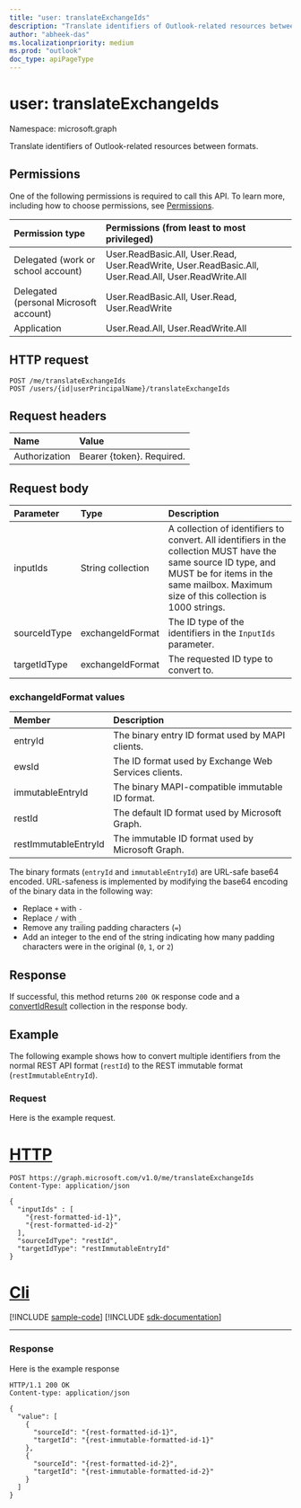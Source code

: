 ```yaml
---
title: "user: translateExchangeIds"
description: "Translate identifiers of Outlook-related resources between formats."
author: "abheek-das"
ms.localizationpriority: medium
ms.prod: "outlook"
doc_type: apiPageType
---
```


# user: translateExchangeIds

Namespace: microsoft.graph

Translate identifiers of Outlook-related resources between formats.

## Permissions

One of the following permissions is required to call this API. To learn more, including how to choose permissions, see [Permissions](/graph/permissions-reference).

| Permission type | Permissions (from least to most privileged) |
|:----------------|:--------------------------------------------|
| Delegated (work or school account) | User.ReadBasic.All, User.Read, User.ReadWrite, User.ReadBasic.All, User.Read.All, User.ReadWrite.All |
| Delegated (personal Microsoft account) | User.ReadBasic.All, User.Read, User.ReadWrite |
| Application | User.Read.All, User.ReadWrite.All |

## HTTP request

<!-- { "blockType": "ignored" } -->

```http
POST /me/translateExchangeIds
POST /users/{id|userPrincipalName}/translateExchangeIds
```

## Request headers

| Name | Value |
|:-----|:------|
| Authorization | Bearer {token}. Required. |

## Request body

| Parameter | Type | Description |
|:----------|:-----|:------------|
| inputIds | String collection | A collection of identifiers to convert. All identifiers in the collection MUST have the same source ID type, and MUST be for items in the same mailbox. Maximum size of this collection is 1000 strings. |
| sourceIdType | exchangeIdFormat | The ID type of the identifiers in the `InputIds` parameter. |
| targetIdType | exchangeIdFormat | The requested ID type to convert to. |

### exchangeIdFormat values

| Member | Description |
|:-------|:------------|
| entryId | The binary entry ID format used by MAPI clients. |
| ewsId | The ID format used by Exchange Web Services clients. |
| immutableEntryId | The binary MAPI-compatible immutable ID format. |
| restId | The default ID format used by Microsoft Graph. |
| restImmutableEntryId | The immutable ID format used by Microsoft Graph. |

The binary formats (`entryId` and `immutableEntryId`) are URL-safe base64 encoded. URL-safeness is implemented by modifying the base64 encoding of the binary data in the following way:

- Replace `+` with `-`
- Replace `/` with `_`
- Remove any trailing padding characters (`=`)
- Add an integer to the end of the string indicating how many padding characters were in the original (`0`, `1`, or `2`)

## Response

If successful, this method returns `200 OK` response code and a [convertIdResult](../resources/convertidresult.md) collection in the response body.

## Example

The following example shows how to convert multiple identifiers from the normal REST API format (`restId`) to the REST immutable format (`restImmutableEntryId`).

### Request

Here is the example request.


# [HTTP](#tab/http)
<!-- {
  "blockType": "request",
  "name": "user_translateexchangeids"
}-->

```http
POST https://graph.microsoft.com/v1.0/me/translateExchangeIds
Content-Type: application/json

{
  "inputIds" : [
    "{rest-formatted-id-1}",
    "{rest-formatted-id-2}"
  ],
  "sourceIdType": "restId",
  "targetIdType": "restImmutableEntryId"
}
```

# [Cli](#tab/cli)
[!INCLUDE [sample-code](../includes/snippets/cli/user-translateexchangeids-cli-snippets.md)]
[!INCLUDE [sdk-documentation](../includes/snippets/snippets-sdk-documentation-link.md)]

---

### Response

Here is the example response
<!-- {
  "blockType": "response",
  "@odata.type": "microsoft.graph.convertIdResult",
  "isCollection": true
} -->

```http
HTTP/1.1 200 OK
Content-type: application/json

{
  "value": [
    {
      "sourceId": "{rest-formatted-id-1}",
      "targetId": "{rest-immutable-formatted-id-1}"
    },
    {
      "sourceId": "{rest-formatted-id-2}",
      "targetId": "{rest-immutable-formatted-id-2}"
    }
  ]
}
```

